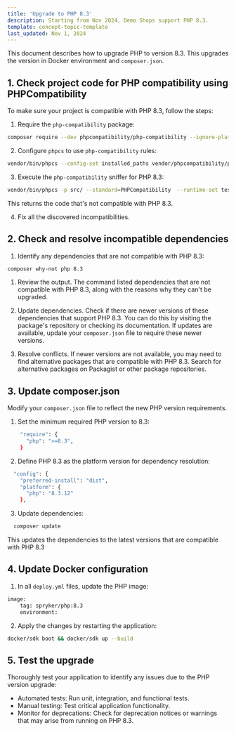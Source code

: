 ```yaml
---
title: 'Upgrade to PHP 8.3'
description: Starting from Nov 2024, Demo Shops support PHP 8.3.
template: concept-topic-template
last_updated: Nov 1, 2024
---
```


This document describes how to upgrade PHP to version 8.3. This upgrades the version in Docker environment and `composer.json`.

## 1. Check project code for PHP compatibility using PHPCompatibility

To make sure your project is compatible with PHP 8.3, follow the steps:

1. Require the `php-compatibility` package:

```bash
composer require --dev phpcompatibility/php-compatibility --ignore-platform-reqs
```

2. Configure `phpcs` to use `php-compatibility` rules:
```bash
vendor/bin/phpcs --config-set installed_paths vendor/phpcompatibility/php-compatibility
```

3. Execute the `php-compatibility` sniffer for PHP 8.3:

```bash
vendor/bin/phpcs -p src/ --standard=PHPCompatibility  --runtime-set testVersion 8.3
```

This returns the code that's not compatible with PHP 8.3.

4. Fix all the discovered incompatibilities.

## 2. Check and resolve incompatible dependencies

1. Identify any dependencies that are not compatible with PHP 8.3:

```bash
composer why-not php 8.3
```

1. Review the output. The command listed dependencies that are not compatible with PHP 8.3, along with the reasons why they can't be upgraded.

2. Update dependencies. Check if there are newer versions of these dependencies that support PHP 8.3. You can do this by visiting the package's repository or checking its documentation.
If updates are available, update your `composer.json` file to require these newer versions.

3. Resolve conflicts. If newer versions are not available, you may need to find alternative packages that are compatible with PHP 8.3. Search for alternative packages on Packagist or other package repositories.

## 3. Update composer.json

Modify your `composer.json` file to reflect the new PHP version requirements.

1. Set the minimum required PHP version to 8.3:

```bash
    "require": {
      "php": ">=8.3",
    }
```

2. Define PHP 8.3 as the platform version for dependency resolution:

```bash
  "config": {
    "preferred-install": "dist",
    "platform": {
      "php": "8.3.12"
    },
```

3. Update dependencies:

```bash
  composer update
```

This updates the dependencies to the latest versions that are compatible with PHP 8.3

## 4. Update Docker configuration

1. In all `deploy.yml` files, update the PHP image:

```bash
image:
    tag: spryker/php:8.3
    environment:
```

2. Apply the changes by restarting the application:

```bash
docker/sdk boot && docker/sdk up --build
```

## 5. Test the upgrade

Thoroughly test your application to identify any issues due to the PHP version upgrade:

 - Automated tests: Run unit, integration, and functional tests.
 - Manual testing: Test critical application functionality.
 - Monitor for deprecations: Check for deprecation notices or warnings that may arise from running on PHP 8.3.
